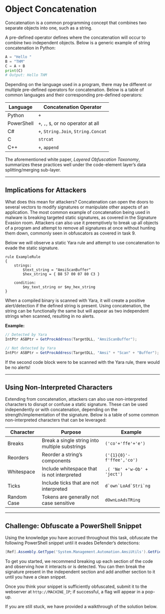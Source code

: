 # Object Concatenation

Concatenation is a common programming concept that combines two separate objects into one, such as a string.

A pre-defined operator defines where the concatenation will occur to combine two independent objects. Below is a generic example of string concatenation in Python:

```python
A = "Hello "
B = "THM"
C = A + B
print(C)
# Output: Hello THM
```

Depending on the language used in a program, there may be different or multiple pre-defined operators for concatenation. Below is a table of common languages and their corresponding pre-defined operators:

| Language   | Concatenation Operator                        |
|------------|----------------------------------------------|
| Python     | `+`                                          |
| PowerShell | `+`, `,`, `$`, or no operator at all          |
| C#         | `+`, `String.Join`, `String.Concat`           |
| C          | `strcat`                                     |
| C++        | `+`, `append`                                |

The aforementioned white paper, *Layered Obfuscation Taxonomy*, summarizes these practices well under the code-element layer’s data splitting/merging sub-layer.

---

## Implications for Attackers

What does this mean for attackers? Concatenation can open the doors to several vectors to modify signatures or manipulate other aspects of an application. The most common example of concatenation being used in malware is breaking targeted static signatures, as covered in the Signature Evasion room. Attackers can also use it preemptively to break up all objects of a program and attempt to remove all signatures at once without hunting them down, commonly seen in obfuscators as covered in task 9.

Below we will observe a static Yara rule and attempt to use concatenation to evade the static signature.

```yara
rule ExampleRule
{
    strings:
        $text_string = "AmsiScanBuffer"
        $hex_string = { B8 57 00 07 80 C3 }

    condition:
        $my_text_string or $my_hex_string
}
```

When a compiled binary is scanned with Yara, it will create a positive alert/detection if the defined string is present. Using concatenation, the string can be functionally the same but will appear as two independent strings when scanned, resulting in no alerts.

**Example:**

```csharp
// Detected by Yara
IntPtr ASBPtr = GetProcAddress(TargetDLL, "AmsiScanBuffer");

// Not detected by Yara
IntPtr ASBPtr = GetProcAddress(TargetDLL, "Amsi" + "Scan" + "Buffer");
```

If the second code block were to be scanned with the Yara rule, there would be no alerts!

---

## Using Non-Interpreted Characters

Extending from concatenation, attackers can also use non-interpreted characters to disrupt or confuse a static signature. These can be used independently or with concatenation, depending on the strength/implementation of the signature. Below is a table of some common non-interpreted characters that can be leveraged:

| Character      | Purpose                                         | Example                        |
|----------------|-------------------------------------------------|--------------------------------|
| Breaks         | Break a single string into multiple substrings  | `('co'+'ffe'+'e')`             |
| Reorders       | Reorder a string’s components                   | `('{1}{0}'-f'ffee','co')`      |
| Whitespace     | Include whitespace that is not interpreted      | `.( 'Ne' +'w-Ob' + 'ject')`    |
| Ticks          | Include ticks that are not interpreted          | ``d`own`LoAd`Stri`ng``         |
| Random Case    | Tokens are generally not case sensitive         | `dOwnLoAdsTRing`               |

---

## Challenge: Obfuscate a PowerShell Snippet

Using the knowledge you have accrued throughout this task, obfuscate the following PowerShell snippet until it evades Defender’s detections:

```powershell
[Ref].Assembly.GetType('System.Management.Automation.AmsiUtils').GetField('amsiInitFailed','NonPublic,Static').SetValue($null,$true)
```

To get you started, we recommend breaking up each section of the code and observing how it interacts or is detected. You can then break the signature present in the independent section and add another section to it until you have a clean snippet.

Once you think your snippet is sufficiently obfuscated, submit it to the webserver at `http://MACHINE_IP`; if successful, a flag will appear in a pop-up.

If you are still stuck, we have provided a walkthrough of the solution below.